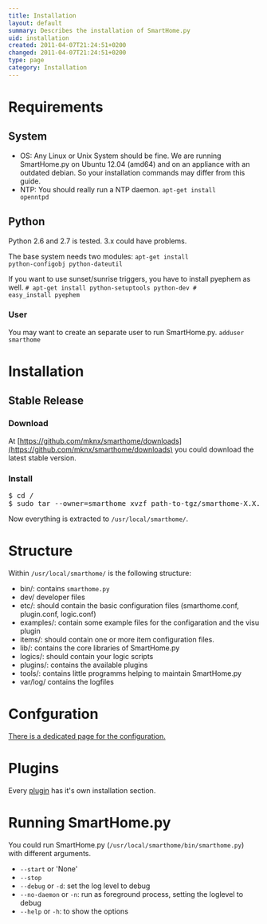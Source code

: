```yaml
---
title: Installation
layout: default
summary: Describes the installation of SmartHome.py
uid: installation
created: 2011-04-07T21:24:51+0200
changed: 2011-04-07T21:24:51+0200
type: page
category: Installation
---
```


Requirements
============

System
------

* OS: Any Linux or Unix System should be fine. We are running SmartHome.py on Ubuntu 12.04 (amd64) and on an appliance with an outdated debian. So your installation commands may differ from this guide.
* NTP: You should really run a NTP daemon. <code>apt-get install openntpd</code>

Python
------
Python 2.6 and 2.7 is tested. 3.x could have problems.

The base system needs two modules:
<code>apt-get install python-configobj python-dateutil</code>

If you want to use sunset/sunrise triggers, you have to install pyephem as well.
<code>\# apt-get install python-setuptools python-dev
\# easy_install pyephem</code>

### User
You may want to create an separate user to run SmartHome.py. <code>adduser smarthome</code>

# Installation

## Stable Release

### Download
At [https://github.com/mknx/smarthome/downloads](https://github.com/mknx/smarthome/downloads) you could download the latest stable version.

### Install
<pre>$ cd /
$ sudo tar --owner=smarthome xvzf path-to-tgz/smarthome-X.X.tgz
</pre>
Now everything is extracted to <code>/usr/local/smarthome/</code>.

# Structure
Within <code>/usr/local/smarthome/</code> is the following structure:

 * bin/: contains <code>smarthome.py</code>
 * dev/ developer files
 * etc/: should contain the basic configuration files (smarthome.conf, plugin.conf, logic.conf)
 * examples/: contain some example files for the configaration and the visu plugin
 * items/: should contain one or more item configuration files.
 * lib/: contains the core libraries of SmartHome.py
 * logics/: should contain your logic scripts
 * plugins/: contains the available plugins
 * tools/: contains little programms helping to maintain SmartHome.py
 * var/log/ contains the logfiles

Confguration
============
[There is a dedicated page for the configuration.](/smarthome/config)

Plugins
=======
Every [plugin](/smarthome/plugins/) has it's own installation section.

Running SmartHome.py
====================
You could run SmartHome.py (`/usr/local/smarthome/bin/smarthome.py`) with different arguments.

* `--start` or 'None'
* `--stop`
* `--debug` or `-d`: set the log level to debug
* `--no-daemon` or `-n`: run as foreground process, setting the loglevel to debug
* `--help` or `-h`: to show the options
